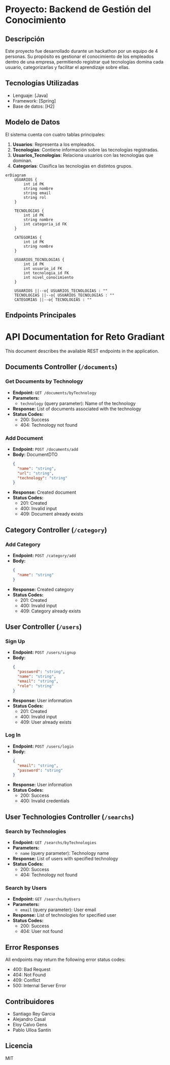 # Proyecto: Backend de Gestión del Conocimiento

## Descripción
Este proyecto fue desarrollado durante un hackathon por un equipo de 4 personas. Su propósito es gestionar el conocimiento de los empleados dentro de una empresa, permitiendo registrar qué tecnologías domina cada usuario, categorizarlas y facilitar el aprendizaje sobre ellas.

## Tecnologías Utilizadas
- Lenguaje: [Java]
- Framework: [Spring]
- Base de datos: [H2]

## Modelo de Datos
El sistema cuenta con cuatro tablas principales:
1. **Usuarios**: Representa a los empleados.
2. **Tecnologías**: Contiene información sobre las tecnologías registradas.
3. **Usuarios_Tecnologías**: Relaciona usuarios con las tecnologías que dominan.
4. **Categorías**: Clasifica las tecnologías en distintos grupos.

```mermaid
erDiagram
    USUARIOS {
        int id PK
        string nombre
        string email
        string rol
    }
    
    TECNOLOGIAS {
        int id PK
        string nombre
        int categoria_id FK
    }
    
    CATEGORIAS {
        int id PK
        string nombre
    }
    
    USUARIOS_TECNOLOGIAS {
        int id PK
        int usuario_id FK
        int tecnologia_id FK
        int nivel_conocimiento
    }
    
    USUARIOS ||--o{ USUARIOS_TECNOLOGIAS : ""
    TECNOLOGIAS ||--o{ USUARIOS_TECNOLOGIAS : ""
    CATEGORIAS ||--o{ TECNOLOGIAS : ""
```

## Endpoints Principales
# API Documentation for Reto Gradiant

This document describes the available REST endpoints in the application.

## Documents Controller (`/documents`)

### Get Documents by Technology
- **Endpoint:** `GET /documents/byTechnology`
- **Parameters:**
    - `technology` (query parameter): Name of the technology
- **Response:** List of documents associated with the technology
- **Status Codes:**
    - 200: Success
    - 404: Technology not found

### Add Document
- **Endpoint:** `POST /documents/add`
- **Body:** DocumentDTO
  ```json
  {
    "name": "string",
    "url": "string",
    "technology": "string"
  }
  ```
- **Response:** Created document
- **Status Codes:**
    - 201: Created
    - 400: Invalid input
    - 409: Document already exists

## Category Controller (`/category`)

### Add Category
- **Endpoint:** `POST /category/add`
- **Body:**
  ```json
  {
    "name": "string"
  }
  ```
- **Response:** Created category
- **Status Codes:**
    - 201: Created
    - 400: Invalid input
    - 409: Category already exists

## User Controller (`/users`)

### Sign Up
- **Endpoint:** `POST /users/signup`
- **Body:**
  ```json
  {
    "password": "string",
    "name": "string",
    "email": "string",
    "role": "string"
  }
  ```
- **Response:** User information
- **Status Codes:**
    - 201: Created
    - 400: Invalid input
    - 409: User already exists

### Log In
- **Endpoint:** `POST /users/login`
- **Body:**
  ```json
  {
    "email": "string",
    "password": "string"
  }
  ```
- **Response:** User information
- **Status Codes:**
    - 200: Success
    - 400: Invalid credentials

## User Technologies Controller (`/searchs`)

### Search by Technologies
- **Endpoint:** `GET /searchs/byTechnologies`
- **Parameters:**
    - `name` (query parameter): Technology name
- **Response:** List of users with specified technology
- **Status Codes:**
    - 200: Success
    - 404: Technology not found

### Search by Users
- **Endpoint:** `GET /searchs/byUsers`
- **Parameters:**
    - `email` (query parameter): User email
- **Response:** List of technologies for specified user
- **Status Codes:**
    - 200: Success
    - 404: User not found

## Error Responses

All endpoints may return the following error status codes:
- 400: Bad Request
- 404: Not Found
- 409: Conflict
- 500: Internal Server Error

## Contribuidores
- Santiago Rey Garcia
- Alejandro Casal 
- Eloy Calvo Gens
- Pablo Ulloa Santín

## Licencia
MIT


